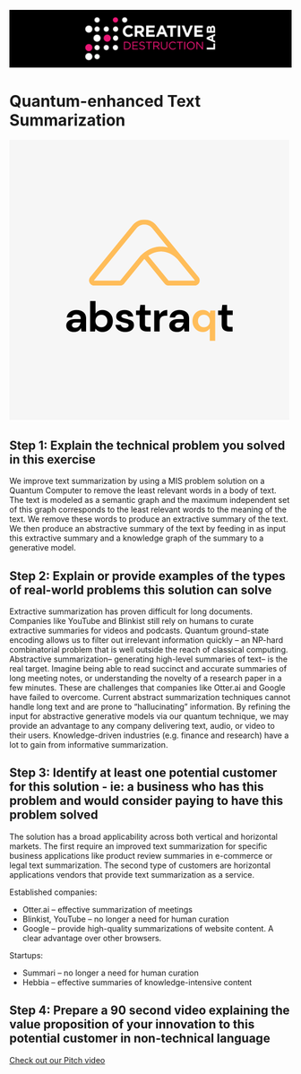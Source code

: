 ![CDL 2022 Cohort Project](../CDL_logo.jpg)
# Quantum-enhanced Text Summarization

![AbstraQt](resources/a.png)

## Step 1: Explain the technical problem you solved in this exercise

We improve text summarization by using a MIS problem solution on a Quantum Computer to remove the least relevant words in a body of text. The text is modeled as a semantic graph and the maximum independent set of this graph corresponds to the least relevant words to the meaning of the text. We remove these words to produce an extractive summary of the text. We then produce an abstractive summary of the text by feeding in as input this extractive summary and a knowledge graph of the summary to a generative model.

## Step 2: Explain or provide examples of the types of real-world problems this solution can solve

Extractive summarization has proven difficult for long documents. Companies like YouTube and Blinkist still rely on humans to curate extractive summaries for videos and podcasts. Quantum ground-state encoding allows us to filter out irrelevant information quickly – an NP-hard combinatorial problem that is well outside the reach of classical computing.
Abstractive summarization– generating high-level summaries of text– is the real target. Imagine being able to read succinct and accurate summaries of long meeting notes, or understanding the novelty of a research paper in a few minutes. These are challenges that companies like Otter.ai and Google have failed to overcome. Current abstract summarization techniques cannot handle long text and are prone to “hallucinating” information. By refining the input for abstractive generative models via our quantum technique, we may provide an advantage to any company delivering text, audio, or video to their users. Knowledge-driven industries (e.g. finance and research) have a lot to gain from informative summarization.

## Step 3: Identify at least one potential customer for this solution - ie: a business who has this problem and would consider paying to have this problem solved

The solution has a broad applicability across both vertical and horizontal markets. The first require an improved text summarization for specific business applications like product review summaries in e-commerce or legal text summarization. The second type of customers are horizontal applications vendors that provide text summarization as a service. 

Established companies:
* Otter.ai – effective summarization of meetings
* Blinkist, YouTube – no longer a need for human curation
* Google – provide high-quality summarizations of website content. A clear advantage over other browsers.

Startups:
* Summari – no longer a need for human curation
* Hebbia – effective summaries of knowledge-intensive content

## Step 4: Prepare a 90 second video explaining the value proposition of your innovation to this potential customer in non-technical language

[Check out our Pitch video](https://drive.google.com/file/d/1LS0LRjkUjOUPSvgL0R_RMF5zM8UyqjFN/view?usp=sharing)
